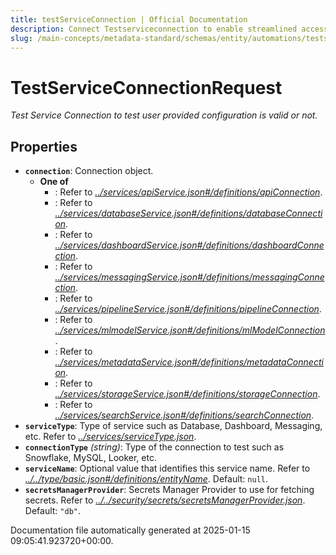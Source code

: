 ```yaml
---
title: testServiceConnection | Official Documentation
description: Connect Testserviceconnection to enable streamlined access, monitoring, or search of enterprise data using secure and scalable integrations.
slug: /main-concepts/metadata-standard/schemas/entity/automations/testserviceconnection
---
```


# TestServiceConnectionRequest

*Test Service Connection to test user provided configuration is valid or not.*

## Properties

- **`connection`**: Connection object.
  - **One of**
    - : Refer to *[../services/apiService.json#/definitions/apiConnection](#/services/apiService.json#/definitions/apiConnection)*.
    - : Refer to *[../services/databaseService.json#/definitions/databaseConnection](#/services/databaseService.json#/definitions/databaseConnection)*.
    - : Refer to *[../services/dashboardService.json#/definitions/dashboardConnection](#/services/dashboardService.json#/definitions/dashboardConnection)*.
    - : Refer to *[../services/messagingService.json#/definitions/messagingConnection](#/services/messagingService.json#/definitions/messagingConnection)*.
    - : Refer to *[../services/pipelineService.json#/definitions/pipelineConnection](#/services/pipelineService.json#/definitions/pipelineConnection)*.
    - : Refer to *[../services/mlmodelService.json#/definitions/mlModelConnection](#/services/mlmodelService.json#/definitions/mlModelConnection)*.
    - : Refer to *[../services/metadataService.json#/definitions/metadataConnection](#/services/metadataService.json#/definitions/metadataConnection)*.
    - : Refer to *[../services/storageService.json#/definitions/storageConnection](#/services/storageService.json#/definitions/storageConnection)*.
    - : Refer to *[../services/searchService.json#/definitions/searchConnection](#/services/searchService.json#/definitions/searchConnection)*.
- **`serviceType`**: Type of service such as Database, Dashboard, Messaging, etc. Refer to *[../services/serviceType.json](#/services/serviceType.json)*.
- **`connectionType`** *(string)*: Type of the connection to test such as Snowflake, MySQL, Looker, etc.
- **`serviceName`**: Optional value that identifies this service name. Refer to *[../../type/basic.json#/definitions/entityName](#/../type/basic.json#/definitions/entityName)*. Default: `null`.
- **`secretsManagerProvider`**: Secrets Manager Provider to use for fetching secrets. Refer to *[../../security/secrets/secretsManagerProvider.json](#/../security/secrets/secretsManagerProvider.json)*. Default: `"db"`.


Documentation file automatically generated at 2025-01-15 09:05:41.923720+00:00.
